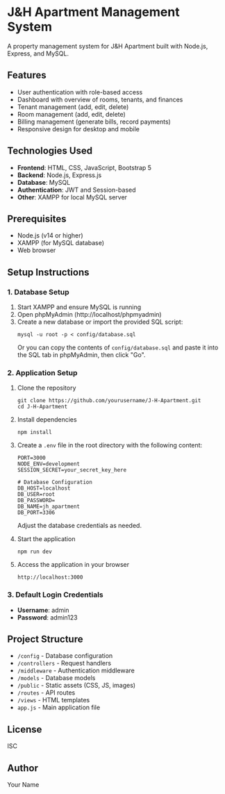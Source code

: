 # J&H Apartment Management System

A property management system for J&H Apartment built with Node.js, Express, and MySQL.

## Features

- User authentication with role-based access
- Dashboard with overview of rooms, tenants, and finances
- Tenant management (add, edit, delete)
- Room management (add, edit, delete)
- Billing management (generate bills, record payments)
- Responsive design for desktop and mobile

## Technologies Used

- **Frontend**: HTML, CSS, JavaScript, Bootstrap 5
- **Backend**: Node.js, Express.js
- **Database**: MySQL
- **Authentication**: JWT and Session-based
- **Other**: XAMPP for local MySQL server

## Prerequisites

- Node.js (v14 or higher)
- XAMPP (for MySQL database)
- Web browser

## Setup Instructions

### 1. Database Setup

1. Start XAMPP and ensure MySQL is running
2. Open phpMyAdmin (http://localhost/phpmyadmin)
3. Create a new database or import the provided SQL script:
   ```
   mysql -u root -p < config/database.sql
   ```
   Or you can copy the contents of `config/database.sql` and paste it into the SQL tab in phpMyAdmin, then click "Go".

### 2. Application Setup

1. Clone the repository
   ```
   git clone https://github.com/yourusername/J-H-Apartment.git
   cd J-H-Apartment
   ```

2. Install dependencies
   ```
   npm install
   ```

3. Create a `.env` file in the root directory with the following content:
   ```
   PORT=3000
   NODE_ENV=development
   SESSION_SECRET=your_secret_key_here

   # Database Configuration
   DB_HOST=localhost
   DB_USER=root
   DB_PASSWORD=
   DB_NAME=jh_apartment
   DB_PORT=3306
   ```
   
   Adjust the database credentials as needed.

4. Start the application
   ```
   npm run dev
   ```

5. Access the application in your browser
   ```
   http://localhost:3000
   ```

### 3. Default Login Credentials

- **Username**: admin
- **Password**: admin123

## Project Structure

- `/config` - Database configuration
- `/controllers` - Request handlers
- `/middleware` - Authentication middleware
- `/models` - Database models
- `/public` - Static assets (CSS, JS, images)
- `/routes` - API routes
- `/views` - HTML templates
- `app.js` - Main application file

## License

ISC

## Author

Your Name
